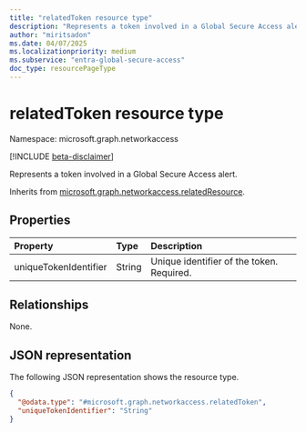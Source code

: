 ```yaml
---
title: "relatedToken resource type"
description: "Represents a token involved in a Global Secure Access alert."
author: "miritsadon"
ms.date: 04/07/2025
ms.localizationpriority: medium
ms.subservice: "entra-global-secure-access"
doc_type: resourcePageType
---
```


# relatedToken resource type

Namespace: microsoft.graph.networkaccess

[!INCLUDE [beta-disclaimer](../../includes/beta-disclaimer.md)]

Represents a token involved in a Global Secure Access alert.

Inherits from [microsoft.graph.networkaccess.relatedResource](../resources/networkaccess-relatedresource.md).

## Properties
|Property|Type|Description|
|:---|:---|:---|
|uniqueTokenIdentifier|String|Unique identifier of the token. Required.|

## Relationships
None.

## JSON representation
The following JSON representation shows the resource type.
<!-- {
  "blockType": "resource",
  "@odata.type": "microsoft.graph.networkaccess.relatedToken"
}
-->
``` json
{
  "@odata.type": "#microsoft.graph.networkaccess.relatedToken",
  "uniqueTokenIdentifier": "String"
}
```
